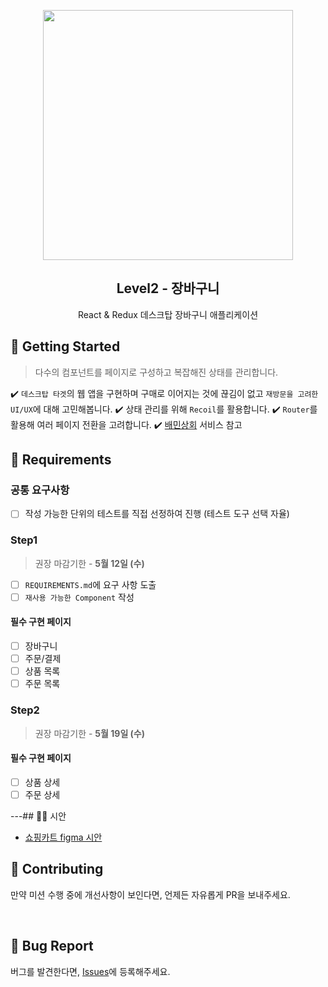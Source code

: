 <p align="middle" >
  <img src="https://techcourse-storage.s3.ap-northeast-2.amazonaws.com/3e6c6f30b11d4b098b5a3e81be19ce3a" width="400">
</p>
<h2 align="middle">Level2 - 장바구니</h2>
<p align="middle">React & Redux 데스크탑 장바구니 애플리케이션</p>
</p>

## 🚀 Getting Started

> 다수의 컴포넌트를 페이지로 구성하고 복잡해진 상태를 관리합니다.

✔️ `데스크탑 타겟`의 웹 앱을 구현하며 구매로 이어지는 것에 끊김이 없고 `재방문을 고려한 UI/UX`에 대해 고민해봅니다.
✔️ 상태 관리를 위해 `Recoil`를 활용합니다.
✔️ `Router`를 활용해 여러 페이지 전환을 고려합니다.
✔️ [배민상회](https://mart.baemin.com) 서비스 참고

## 📝 Requirements

### 공통 요구사항

- [ ] 작성 가능한 단위의 테스트를 직접 선정하여 진행 (테스트 도구 선택 자율)

### Step1

> 권장 마감기한 - **5월 12일 (수)**

- [ ] `REQUIREMENTS.md`에 요구 사항 도출
- [ ] `재사용 가능한 Component` 작성

#### 필수 구현 페이지

- [ ] 장바구니
- [ ] 주문/결제
- [ ] 상품 목록
- [ ] 주문 목록

### Step2

> 권장 마감기한 - **5월 19일 (수)**

#### 필수 구현 페이지

- [ ] 상품 상세
- [ ] 주문 상세

---## 🧑‍🎨 시안

- [쇼핑카트 figma 시안](https://www.figma.com/file/m3B8Ev4BsmuVco4jIclhYf/FE_Level2_Mission3_Shopping_Cart?node-id=0:1)

## 👏 Contributing

만약 미션 수행 중에 개선사항이 보인다면, 언제든 자유롭게 PR을 보내주세요.

<br>

## 🐞 Bug Report

버그를 발견한다면, [Issues](https://github.com/woowacourse/react-shopping-cart/issues)에 등록해주세요.
